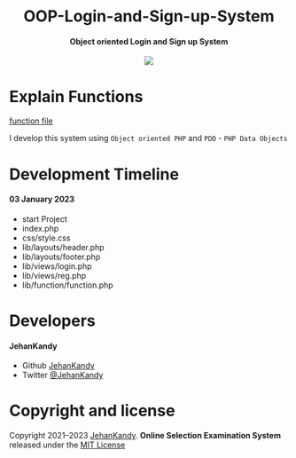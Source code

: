 <h1 align="center">OOP-Login-and-Sign-up-System</h1>
<h4 align="center">Object oriented Login and Sign up System</h4>

<p align="center"><img src="https://wakatime.com/badge/user/0ac30051-5698-4ae9-851e-7d4853d4aba7/project/895242d1-4ecf-4309-9073-6fcbdc71fac7.svg"></p>


<h1>Explain Functions</h1>

[function file](https://github.com/JehanKandy/OOP-Login-and-Sign-up-System/blob/main/lib/function/function.php)


I develop this system using `Object oriented PHP` and `PDO` - `PHP Data Objects`



# Development Timeline

  <h4> 03 January 2023</h4>
  
  - start Project
  - index.php
  - css/style.css
  - lib/layouts/header.php
  - lib/layouts/footer.php
  - lib/views/login.php
  - lib/views/reg.php
  - lib/function/function.php

<h1>Developers</h1>
  <h4>JehanKandy</h4>

  - Github [JehanKandy](https://github.com/JehanKandy)
  - Twitter [@JehanKandy](https://twitter.com/jehankandy)
  
<h1>Copyright and license</h1>

Copyright 2021–2023 [JehanKandy](https://github.com/JehanKandy). <b>Online Selection Examination System</b> released under the [MIT License](https://github.com/JehanKandy/OOP-Login-and-Sign-up-System/blob/main/LICENSE)
